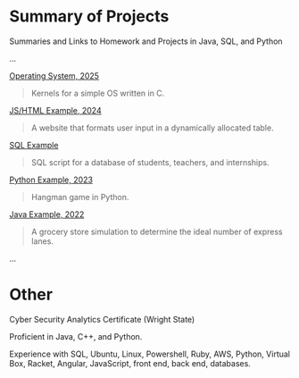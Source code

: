 
# Summary of Projects
Summaries and Links to Homework and Projects in Java, SQL, and Python

...

[Operating System, 2025](https://github.com/Anna-E-Crafton/Example-Code/tree/main/OperatingSystem)

  > Kernels for a simple OS written in C.

[JS/HTML Example, 2024](https://github.com/Anna-E-Crafton/Example-Code/tree/main/WebDesFinal) 

  >  A website that formats user input in a dynamically allocated table.  
  
[SQL Example](https://github.com/Anna-E-Crafton/Example-Code/blob/main/Database.sql)

  > SQL script for a database of students, teachers, and internships.

[Python Example, 2023](https://github.com/Anna-E-Crafton/Example-Code/blob/main/Hangman.py)

  > Hangman game in Python.


[Java Example, 2022](https://github.com/Anna-E-Crafton/Example-Code/blob/main/CraftonAnnaSimulation.java)

  > A grocery store simulation to determine the ideal number of express lanes.

... 

# Other 

Cyber Security Analytics Certificate (Wright State) 

Proficient in Java, C++, and Python. 

Experience with SQL, Ubuntu, Linux, Powershell, Ruby, AWS, Python, Virtual Box, Racket, Angular, JavaScript, front end, back end, databases.



